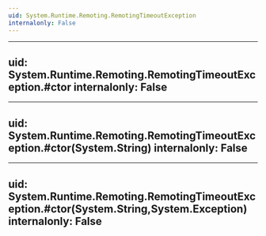 ```yaml
---
uid: System.Runtime.Remoting.RemotingTimeoutException
internalonly: False
---
```


---
uid: System.Runtime.Remoting.RemotingTimeoutException.#ctor
internalonly: False
---

---
uid: System.Runtime.Remoting.RemotingTimeoutException.#ctor(System.String)
internalonly: False
---

---
uid: System.Runtime.Remoting.RemotingTimeoutException.#ctor(System.String,System.Exception)
internalonly: False
---
